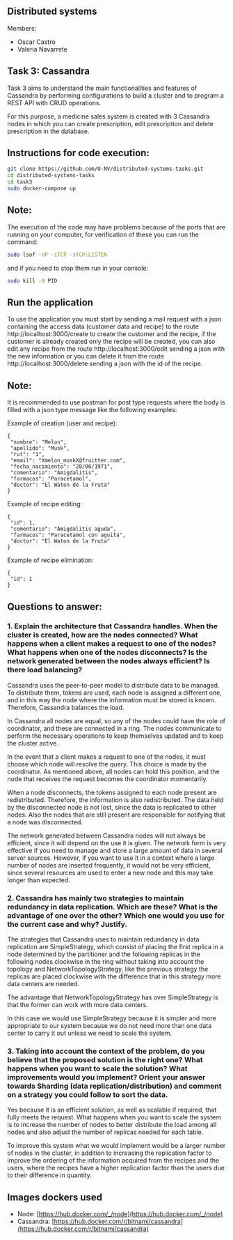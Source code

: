 ## Distributed systems 

Members:
- Oscar Castro
- Valeria Navarrete

## Task 3: Cassandra
Task 3 aims to understand the main functionalities and features of Cassandra by performing configurations to build a cluster and to program a REST API with CRUD operations.

For this purpose, a medicine sales system is created with 3 Cassandra nodes in which you can create prescription, edit prescription and delete prescription in the database. 

## Instructions for code execution:
```bash
git clone https://github.com/O-NV/distributed-systems-tasks.git
cd distributed-systems-tasks
cd task3
sudo docker-compose up
```

## Note:
The execution of the code may have problems because of the ports that are running on your computer, for verification of these you can run the command:
```bash
sudo lsof -nP -iTCP -sTCP:LISTEN
```
and if you need to stop them run in your console: 
```bash
sudo kill -9 PID
```

## Run the application
To use the application you must start by sending a mail request with a json containing the access data (customer data and recipe) to the route http://localhost:3000/create to create the customer and the recipe, if the customer is already created only the recipe will be created, you can also edit any recipe from the route http://localhost:3000/edit sending a json with the new information or you can delete it from the route http://localhost:3000/delete sending a json with the id of the recipe.

## Note:
It is recommended to use postman for post type requests where the body is filled with a json type message like the following examples:

Example of creation (user and recipe):
```
{
 "nombre": "Melon",
 "apellido": "Musk",
 "rut": "1",
 "email": "Xmelon_muskX@fruitter.com",
 "fecha_nacimiento": "28/06/1971",
 "comentario": "Amigdalitis",
 "farmacos": "Paracetamol",
 "doctor": "El Waton de la Fruta"
}
```
Example of recipe editing:
```
{
 "id": 1,
 "comentario": "Amigdalitis aguda",
 "farmacos": "Paracetamol con aguita",
 "doctor": "El Waton de la Fruta"
}
```
Example of recipe elimination:
```
{
 "id": 1
}
```

## Questions to answer:
### 1. Explain the architecture that Cassandra handles. When the cluster is created, how are the nodes connected? What happens when a client makes a request to one of the nodes? What happens when one of the nodes disconnects? Is the network generated between the nodes always efficient? Is there load balancing?

Cassandra uses the peer-to-peer model to distribute data to be managed. To distribute them, tokens are used, each node is assigned a different one, and in this way the node where the information must be stored is known. Therefore, Cassandra balances the load.

In Cassandra all nodes are equal, so any of the nodes could have the role of coordinator, and these are connected in a ring. The nodes communicate to perform the necessary operations to keep themselves updated and to keep the cluster active.

In the event that a client makes a request to one of the nodes, it must choose which node will resolve the query. This choice is made by the coordinator. As mentioned above, all nodes can hold this position, and the node that receives the request becomes the coordinator momentarily. 

When a node disconnects, the tokens assigned to each node present are redistributed. Therefore, the information is also redistributed. The data held by the disconnected node is not lost, since the data is replicated to other nodes. Also the nodes that are still present are responsible for notifying that a node was disconnected.

The network generated between Cassandra nodes will not always be efficient, since it will depend on the use it is given. The network form is very effective if you need to manage and store a large amount of data in several server sources. However, if you want to use it in a context where a large number of nodes are inserted frequently, it would not be very efficient, since several resources are used to enter a new node and this may take longer than expected.


### 2. Cassandra has mainly two strategies to maintain redundancy in data replication. Which are these? What is the advantage of one over the other? Which one would you use for the current case and why? Justify.

The strategies that Cassandra uses to maintain redundancy in data replication are SimpleStrategy, which consist of placing the first replica in a node determined by the partitioner and the following replicas in the following nodes clockwise in the ring without taking into account the topology and NetworkTopologyStrategy, like the previous strategy the replicas are placed clockwise with the difference that in this strategy more data centers are needed.

The advantage that NetworkTopologyStrategy has over SimpleStrategy is that the former can work with more data centers.

In this case we would use SimpleStrategy because it is simpler and more appropriate to our system because we do not need more than one data center to carry it out unless we need to scale the system.

### 3. Taking into account the context of the problem, do you believe that the proposed solution is the right one? What happens when you want to scale the solution? What improvements would you implement? Orient your answer towards Sharding (data replication/distribution) and comment on a strategy you could follow to sort the data.

Yes because it is an efficient solution, as well as scalable if required, that fully meets the request. What happens when you want to scale the system is to increase the number of nodes to better distribute the load among all nodes and also adjust the number of replicas needed for each table.

To improve this system what we would implement would be a larger number of nodes in the cluster, in addition to increasing the replication factor to improve the ordering of the information acquired from the recipes and the users, where the recipes have a higher replication factor than the users due to their difference in quantity.

## Images dockers used
- Node: [https://hub.docker.com/_/node](https://hub.docker.com/_/node)
- Cassandra: [https://hub.docker.com/r/bitnami/cassandra](https://hub.docker.com/r/bitnami/cassandra)
